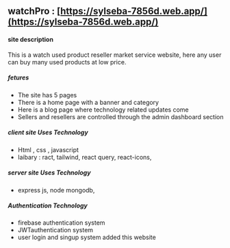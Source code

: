 ## watchPro :  [https://sylseba-7856d.web.app/](https://sylseba-7856d.web.app/)

#### site description
This is a watch used product reseller market service website, here any user can buy many used products at low price.

##### fetures
* The site has 5 pages
* There is a home page with a banner and category
* Here is a blog page where technology related updates come
* Sellers and resellers are controlled through the admin dashboard section

##### client site  Uses Technology
*  Html , css , javascript 
*  laibary : ract, tailwind, react query, react-icons, 
##### server site  Uses Technology
* express js, node mongodb, 
##### Authentication Technology
* firebase authentication system
* JWTauthentication system
* user login and singup system added this website